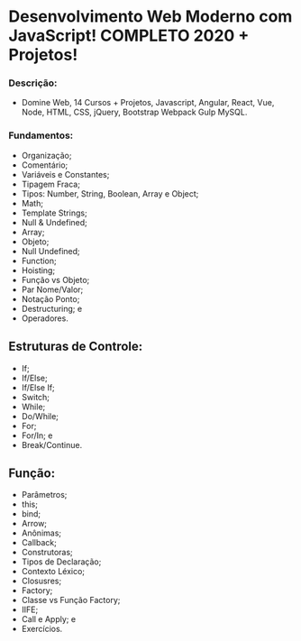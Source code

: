 # Desenvolvimento Web Moderno com JavaScript! COMPLETO 2020 + Projetos!

### Descrição: 
- Domine Web, 14 Cursos + Projetos, Javascript, Angular, React, Vue, Node, HTML, CSS, jQuery, Bootstrap Webpack Gulp MySQL.

### Fundamentos:
- Organização;
- Comentário;
- Variáveis e Constantes;
- Tipagem Fraca;
- Tipos: Number, String, Boolean, Array e Object;
- Math;
- Template Strings;
- Null & Undefined;
- Array;
- Objeto;
- Null Undefined;
- Function;
- Hoisting;
- Função vs Objeto;
- Par Nome/Valor;
- Notação Ponto;
- Destructuring; e
- Operadores.

## Estruturas de Controle:
- If;
- If/Else;
- If/Else If;
- Switch;
- While;
- Do/While;
- For;
- For/In; e
- Break/Continue.

## Função:
- Parâmetros;
- this;
- bind;
- Arrow;
- Anônimas;
- Callback;
- Construtoras;
- Tipos de Declaração;
- Contexto Léxico;
- Closusres;
- Factory;
- Classe vs Função Factory;
- IIFE;
- Call e Apply; e
- Exercícios.
